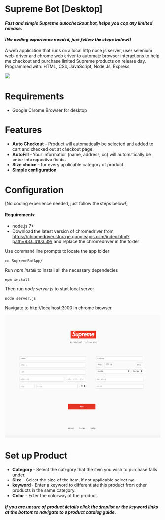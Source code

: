 # Supreme Bot [Desktop]
#### *Fast and simple Supreme autocheckout bot, helps you cop any limited release.*
#### *[No coding experience needed, just follow the steps below!]*

A web application that runs on a local http  node js server, uses selenium web-driver and chrome web driver to automate browser interactions to help me checkout and purchase limited Supreme products on release day. Programmed with: HTML, CSS, JavaScript, Node Js, Express 
 
<img src="supremebotapp.gif">

# Requirements
* Google Chrome Browser for desktop

# Features
* **Auto Checkout** - Product will automatically be selected and added to cart and checked out at checkout page. 
* **AutoFill** - Your information (name, address, cc) will automatically be enter into repective fields.  
* **Size choice** - for every applicable category of product. 
* **Simple configuration** 

# Configuration
[No coding experience needed, just follow the steps below!]
#### Requirements:
* node.js 7+
* Download the latest version of chromedriver from https://chromedriver.storage.googleapis.com/index.html?path=83.0.4103.39/ and replace the chromedriver in the folder

Use command line prompts to locate the app folder

```
cd SupremeBotApp/
```

Run *npm install* to install all the necessary dependecies

```
npm install
```
	
Then run *node server.js* to start local server

```
node server.js
```

Navigate to http://localhost:3000 in chrome browser.

		 
<img src="Screen Shot .png">

# Set up Product

* **Category** - Select the category that the item you wish to purchase falls under.
* **Size** - Select the size of the item, if not applicable select n/a.
* **keyword** - Enter a keyword to differentiate this product from other products in the same category.
* **Color** - Enter the colorway of the product.

##### If you are unsure of product details click the droplist or the keyword links at the bottom to navigate to a product catalog guide. 
